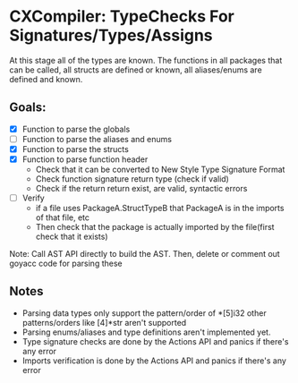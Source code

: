 # CXCompiler: TypeChecks For Signatures/Types/Assigns
At this stage all of the types are known. The functions in all packages that can be called, all structs are defined or known, all aliases/enums are defined and known.

## Goals:
- [X] Function to parse the globals
- [ ] Function to parse the aliases and enums
- [X] Function to parse the structs
- [X] Function to parse function header
	- Check that it can be converted to New Style Type Signature Format
	- Check function signature return type (check if valid)
	- Check if the return return exist, are valid, syntactic errors
- [ ] Verify
	- if a file uses PackageA.StructTypeB that PackageA is in the imports of that file, etc
	- Then check that the package is actually imported by the file(first check that it exists)

Note: 
Call AST API directly to build the AST. Then, delete or comment out goyacc code for parsing these 

## Notes
- Parsing data types only support the pattern/order of *[5]i32 other patterns/orders like [4]\*str aren't supported
- Parsing enums/aliases and type definitions aren't implemented yet.
- Type signature checks are done by the Actions API and panics if there's any error
- Imports verification is done by the Actions API and panics if there's any error
